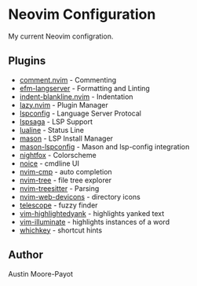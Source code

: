 # Neovim Configuration
My current Neovim configration.

## Plugins
- [comment.nvim](https://github.com/numToStr/Comment.nvim) - Commenting
- [efm-langserver](https://github.com/mattn/efm-langserver) - Formatting and Linting
- [indent-blankline.nvim](https://github.com/lukas-reineke/indent-blankline.nvim) - Indentation
- [lazy.nvim](https://github.com/folke/lazy.nvim) - Plugin Manager  
- [lspconfig](https://github.com/neovim/nvim-lspconfig) - Language Server Protocal
- [lspsaga](https://github.com/nvimdev/lspsaga.nvim) - LSP Support
- [lualine](https://github.com/nvim-lualine/lualine.nvim) - Status Line
- [mason](https://github.com/williamboman/mason.nvim) - LSP Install Manager
- [mason-lspconfig](https://github.com/williamboman/mason-lspconfig.nvim) - Mason and lsp-config integration
- [nightfox](https://github.com/oxalica/nightfox.vim) - Colorscheme
- [noice](https://github.com/folke/noice.nvim) - cmdline UI
- [nvim-cmp](https://github.com/hrsh7th/nvim-cmp) - auto completion
- [nvim-tree](https://github.com/nvim-tree/nvim-tree.lua) - file tree explorer
- [nvim-treesitter](https://github.com/nvim-treesitter/nvim-treesitter) - Parsing
- [nvim-web-devicons](https://github.com/nvim-tree/nvim-web-devicons) - directory icons
- [telescope](https://github.com/nvim-telescope/telescope.nvim) - fuzzy finder
- [vim-highlightedyank](https://github.com/machakann/vim-highlightedyank) - highlights yanked text
- [vim-illuminate](https://github.com/RRethy/vim-illuminate) - highlights instances of a word
- [whichkey](https://github.com/folke/which-key.nvim) - shortcut hints

## Author
Austin Moore-Payot
